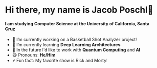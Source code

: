 # Hi there, my name is Jacob Poschl👋

#### I am studying Computer Science at the University of California, Santa Cruz
- 🔭 I’m currently working on a Basketball Shot Analyzer project!
- 🌱 I’m currently learning **Deep Learning Architectures**
- 💬 In the future I'd like to work with **Quantum Computing** and **AI**
- 😄 Pronouns: **He/Him**
- ⚡ Fun fact: My favorite show is Rick and Morty!

